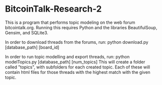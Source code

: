 # BitcoinTalk-Research-2
This is a program that performs topic modeling on the web forum bitcointalk.org.
Running this requires Python and the libraries BeautifulSoup, Gensim, and SQLite3.

In order to download threads from the forums, run:
python download.py [database_path] [board_id]

In order to run topic modelling and export threads, run:
python modelTopics.py [database_path] [num_topics]
This will create a folder called "topics", with subfolders for each created topic.
Each of these will contain html files for those threads with the highest match with the given topic.
